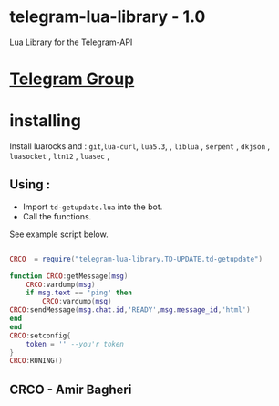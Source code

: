 # telegram-lua-library - 1.0
 Lua Library for the Telegram-API 

# [Telegram Group](https://t.me/crco_bugs)

# installing

Install luarocks and : `git`,`lua-curl`, `lua5.3`, , `liblua` , `serpent` , `dkjson` , `luasocket` , `ltn12` , `luasec` ,  


## Using : 
- Import `td-getupdate.lua` into the bot.
- Call the functions.

See example script below.


```lua

CRCO  = require("telegram-lua-library.TD-UPDATE.td-getupdate")
            
function CRCO:getMessage(msg)
    CRCO:vardump(msg)
    if msg.text == 'ping' then
        CRCO:vardump(msg)
CRCO:sendMessage(msg.chat.id,'READY',msg.message_id,'html')
end
end
CRCO:setconfig{
    token = '' --you'r token
}    
CRCO:RUNING()


```





## CRCO - Amir Bagheri
